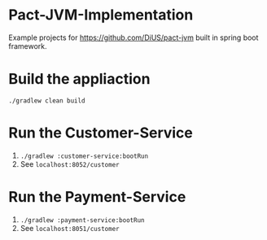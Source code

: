 # Pact-JVM-Implementation

Example projects for https://github.com/DiUS/pact-jvm built in spring boot framework.


# Build the appliaction
`./gradlew clean build`


# Run the Customer-Service
1. `./gradlew :customer-service:bootRun` 
2. See `localhost:8052/customer`

# Run the Payment-Service
1. `./gradlew :payment-service:bootRun` 
2. See `localhost:8051/customer`
